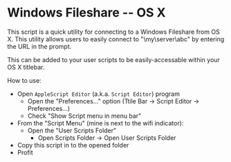 # Windows Fileshare -- OS X

This script is a quick utility for connecting to a Windows Fileshare from OS X. This utility allows users to easily connect to "\\my\server\abc" by entering the URL in the prompt.

This can be added to your user scripts to be easily-accessable within your OS X titlebar.

How to use:
* Open `AppleScript Editor` (a.k.a. `Script Editor`) program
  * Open the "Preferences..." option (Ttile Bar -> Script Editor -> Preferences...)
  * Check "Show Script menu in menu bar"
* From the "Script Menu" (mine is next to the wifi indicator):
  * Open the "User Scripts Folder"
    * Open Scripts Folder -> Open User Scripts Folder
* Copy this script in to the opened folder
* Profit
